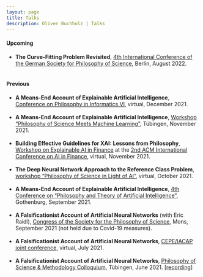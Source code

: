 ```yaml
---
layout: page
title: Talks
description: Oliver Buchholz | Talks
---
```


<h4>Upcoming</h4>

<ul>
<li><b>The Curve-Fitting Problem Revisited</b>, <a href="https://www.wissphil.de/gwp2022/" target="_blank">4th International Conference of the German Society for Philosophy of Science</a>, Berlin, August 2022.<br><br>
</li>
</ul>



<h4>Previous</h4>

<ul>
<li><b>A Means-End Account of Explainable Artificial Intelligence</b>, <a href="https://calculemus.org/fi6/" target="_blank">Conference on Philosophy in Informatics VI</a>, virtual, December 2021.<br><br>
</li>
  
<li><b>A Means-End Account of Explainable Artificial Intelligence</b>, <a href="https://uni-tuebingen.de/forschung/forschungsschwerpunkte/exzellenzcluster-maschinelles-lernen/veranstaltungen/veranstaltungen/#c1093140" target="_blank">Workshop &ldquo;Philosophy of Science Meets Machine Learning&rdquo;</a>, T&uuml;bingen, November 2021.<br><br>
</li>
  
<li><b>Building Effective Guidelines for XAI: Lessons from Philosophy</b>, <a href="https://sites.google.com/view/2021-workshop-explainable-ai" target="_blank">Workshop on Explainable AI in Finance</a> at the <a href="https://ai-finance.org/" target="_blank">2nd ACM International Conference on AI in Finance</a>, virtual, November 2021.<br><br>
</li>
  
<li><b>The Deep Neural Network Approach to the Reference Class Problem</b>, <a href="https://sites.google.com/view/philsciai/home" target="_blank">workshop &ldquo;Philosophy of Science in Light of AI&rdquo;</a>, virtual, October 2021.<br><br>
</li>
  
<li><b>A Means-End Account of Explainable Artificial Intelligence</b>, <a href="https://www.pt-ai.org/2021" target="_blank">4th Conference on &ldquo;Philosophy and Theory of Artificial Intelligence&rdquo;</a>, Gothenburg, September 2021.<br><br>
</li>
  
<li><b>A Falsificationist Account of Artificial Neural Networks</b> (with Eric Raidl), <a href="https://sps2021.sciencesconf.org/" target="_blank">Congress of the Society for the Philosophy of Science</a>, Mons, September 2021 (not held due to Covid-19 measures).<br><br>
</li>
  
<li><b>A Falsificationist Account of Artificial Neural Networks</b>, <a href="https://www.inf.uni-hamburg.de/en/inst/ab/eit/cepe-iacap2021.html" target="_blank">CEPE/IACAP joint conference</a>, virtual, July 2021.<br><br>
</li>
  
<li><b>A Falsificationist Account of Artificial Neural Networks</b>, <a href="https://www.youtube.com/watch?v=9axjY4VCXH4&list=PLsY-pzz3J1IROY5FmJe8pdg7ni72Vzk0k" target="_blank">Philosophy of Science &amp; Methodology Colloquium</a>, T&uuml;bingen, June 2021. <a href="https://www.youtube.com/watch?v=gJqGN2Las0s" target="_blank">[recording]</a><br><br>
</li>
</ul>
